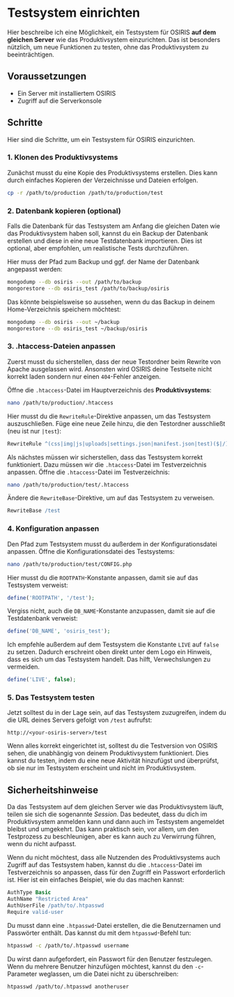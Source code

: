 # Testsystem einrichten

Hier beschreibe ich eine Möglichkeit, ein Testsystem für OSIRIS **auf dem gleichen Server** wie das Produktivsystem einzurichten. Das ist besonders nützlich, um neue Funktionen zu testen, ohne das Produktivsystem zu beeinträchtigen.

## Voraussetzungen

- Ein Server mit installiertem OSIRIS
- Zugriff auf die Serverkonsole

## Schritte

Hier sind die Schritte, um ein Testsystem für OSIRIS einzurichten.

### 1. Klonen des Produktivsystems

Zunächst musst du eine Kopie des Produktivsystems erstellen. Dies kann durch einfaches Kopieren der Verzeichnisse und Dateien erfolgen.

```bash
cp -r /path/to/production /path/to/production/test
```

### 2. Datenbank kopieren (optional)

Falls die Datenbank für das Testsystem am Anfang die gleichen Daten wie das Produktivsystem haben soll, kannst du ein Backup der Datenbank erstellen und diese in eine neue Testdatenbank importieren. Dies ist optional, aber empfohlen, um realistische Tests durchzuführen.

Hier muss der Pfad zum Backup und ggf. der Name der Datenbank angepasst werden:

```bash
mongodump --db osiris --out /path/to/backup
mongorestore --db osiris_test /path/to/backup/osiris
```

Das könnte beispielsweise so aussehen, wenn du das Backup in deinem Home-Verzeichnis speichern möchtest:

```bash
mongodump --db osiris --out ~/backup
mongorestore --db osiris_test ~/backup/osiris
```

### 3. .htaccess-Dateien anpassen

Zuerst musst du sicherstellen, dass der neue Testordner beim Rewrite von Apache ausgelassen wird. Ansonsten wird OSIRIS deine Testseite nicht korrekt laden sondern nur einen `404`-Fehler anzeigen.

Öffne die `.htaccess`-Datei im Hauptverzeichnis des **Produktivsystems**:

```bash
nano /path/to/production/.htaccess
```

Hier musst du die `RewriteRule`-Direktive anpassen, um das Testsystem auszuschließen. Füge eine neue Zeile hinzu, die den Testordner ausschließt (neu ist nur `|test`):

```apache
RewriteRule ^(css|img|js|uploads|settings.json|manifest.json|test)($|/) - [L]
```

Als nächstes müssen wir sicherstellen, dass das Testsystem korrekt funktioniert. Dazu müssen wir die `.htaccess`-Datei im Testverzeichnis anpassen. Öffne die `.htaccess`-Datei im Testverzeichnis:

```bash
nano /path/to/production/test/.htaccess
```

Ändere die `RewriteBase`-Direktive, um auf das Testsystem zu verweisen.

```apache
RewriteBase /test
```

### 4. Konfiguration anpassen

Den Pfad zum Testsystem musst du außerdem in der Konfigurationsdatei anpassen. Öffne die Konfigurationsdatei des Testsystems:

```bash
nano /path/to/production/test/CONFIG.php
```

Hier musst du die `ROOTPATH`-Konstante anpassen, damit sie auf das Testsystem verweist:

```php
define('ROOTPATH', '/test');
```

Vergiss nicht, auch die `DB_NAME`-Konstante anzupassen, damit sie auf die Testdatenbank verweist:

```php
define('DB_NAME', 'osiris_test');
```

Ich empfehle außerdem auf dem Testsystem die Konstante `LIVE` auf `false` zu setzen. Dadurch erschreint oben direkt unter dem Logo ein Hinweis, dass es sich um das Testsystem handelt. Das hilft, Verwechslungen zu vermeiden.

```php
define('LIVE', false);
```


### 5. Das Testsystem testen

Jetzt solltest du in der Lage sein, auf das Testsystem zuzugreifen, indem du die URL deines Servers gefolgt von `/test` aufrufst:

```
http://<your-osiris-server>/test
```

Wenn alles korrekt eingerichtet ist, solltest du die Testversion von OSIRIS sehen, die unabhängig von deinem Produktivsystem funktioniert. Dies kannst du testen, indem du eine neue Aktivität hinzufügst und überprüfst, ob sie nur im Testsystem erscheint und nicht im Produktivsystem.

## Sicherheitshinweise

Da das Testsystem auf dem gleichen Server wie das Produktivsystem läuft, teilen sie sich die sogenannte *Session*. Das bedeutet, dass du dich im Produktivsystem anmelden kann und dann auch im Testsystem angemeldet bleibst und umgekehrt. Das kann praktisch sein, vor allem, um den Testprozess zu beschleunigen, aber es kann auch zu Verwirrung führen, wenn du nicht aufpasst. 


Wenn du nicht möchtest, dass alle Nutzenden des Produktivsystems auch Zugriff auf das Testsystem haben, kannst du die `.htaccess`-Datei im Testverzeichnis so anpassen, dass für den Zugriff ein Passwort erforderlich ist. Hier ist ein einfaches Beispiel, wie du das machen kannst:

```apache
AuthType Basic
AuthName "Restricted Area"
AuthUserFile /path/to/.htpasswd
Require valid-user
```

Du musst dann eine `.htpasswd`-Datei erstellen, die die Benutzernamen und Passwörter enthält. Das kannst du mit dem `htpasswd`-Befehl tun:

```bash
htpasswd -c /path/to/.htpasswd username
```
Du wirst dann aufgefordert, ein Passwort für den Benutzer festzulegen. Wenn du mehrere Benutzer hinzufügen möchtest, kannst du den `-c`-Parameter weglassen, um die Datei nicht zu überschreiben:

```bash
htpasswd /path/to/.htpasswd anotheruser
```